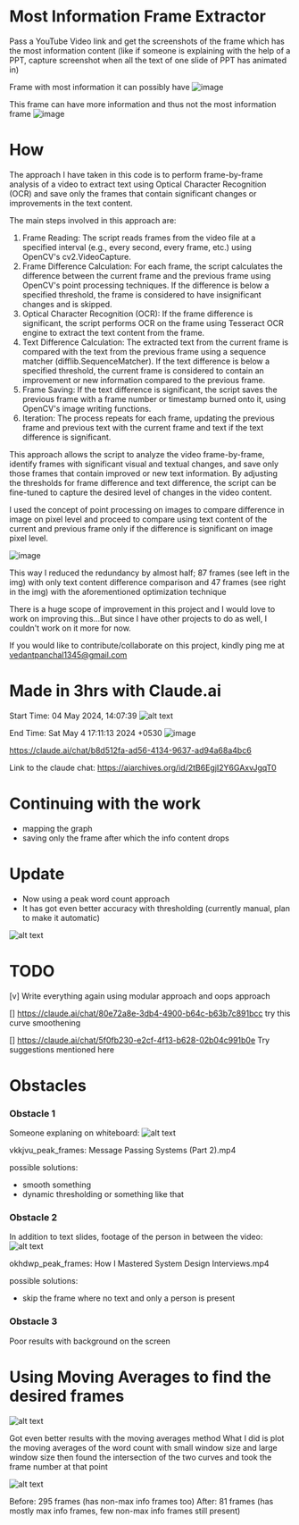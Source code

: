 # Most Information Frame Extractor

Pass a YouTube Video link and get the screenshots of the frame which has the most information content (like if someone is explaining with the help of a PPT, capture screenshot when all the text of one slide of PPT has animated in)

Frame with most information it can possibly have
![image](https://github.com/DeveloperDowny/most_info_frame_extractor/assets/60831483/854332d4-5d59-4f11-aeff-e0fa0c8e1fcd)

This frame can have more information and thus not the most information frame
![image](https://github.com/DeveloperDowny/most_info_frame_extractor/assets/60831483/35eed63d-e490-441a-ab65-06ad336cb8aa)

# How

The approach I have taken in this code is to perform frame-by-frame analysis of a video to extract text using Optical Character Recognition (OCR) and save only the frames that contain significant changes or improvements in the text content.

The main steps involved in this approach are:

1. Frame Reading: The script reads frames from the video file at a specified interval (e.g., every second, every frame, etc.) using OpenCV's cv2.VideoCapture.
2. Frame Difference Calculation: For each frame, the script calculates the difference between the current frame and the previous frame using OpenCV's point processing techniques. If the difference is below a specified threshold, the frame is considered to have insignificant changes and is skipped.
3. Optical Character Recognition (OCR): If the frame difference is significant, the script performs OCR on the frame using Tesseract OCR engine to extract the text content from the frame.
4. Text Difference Calculation: The extracted text from the current frame is compared with the text from the previous frame using a sequence matcher (difflib.SequenceMatcher). If the text difference is below a specified threshold, the current frame is considered to contain an improvement or new information compared to the previous frame.
5. Frame Saving: If the text difference is significant, the script saves the previous frame with a frame number or timestamp burned onto it, using OpenCV's image writing functions.
6. Iteration: The process repeats for each frame, updating the previous frame and previous text with the current frame and text if the text difference is significant.

This approach allows the script to analyze the video frame-by-frame, identify frames with significant visual and textual changes, and save only those frames that contain improved or new text information. By adjusting the thresholds for frame difference and text difference, the script can be fine-tuned to capture the desired level of changes in the video content.

I used the concept of point processing on images to compare difference in image on pixel level and proceed to compare using text content of the current and previous frame only if the difference is significant on image pixel level.

![image](https://github.com/DeveloperDowny/most_info_frame_extractor/assets/60831483/b27dccf8-62d5-48e8-875a-748a8e4671f6)

This way I reduced the redundancy by almost half; 87 frames (see left in the img) with only text content difference comparison and 47 frames (see right in the img) with the aforementioned optimization technique

There is a huge scope of improvement in this project and I would love to work on improving this...But since I have other projects to do as well, I couldn't work on it more for now.

If you would like to contribute/collaborate on this project, kindly ping me at vedantpanchal1345@gmail.com

# Made in 3hrs with Claude.ai

Start Time:
‎04 ‎May ‎2024, ‏‎14:07:39
![alt text](image.png)

End Time:
Sat May 4 17:11:13 2024 +0530
![image](https://github.com/DeveloperDowny/most_info_frame_extractor/assets/60831483/8e491cf1-10a9-405a-9f40-19986c69ffe9)

https://claude.ai/chat/b8d512fa-ad56-4134-9637-ad94a68a4bc6

Link to the claude chat:
https://aiarchives.org/id/2tB6EgjI2Y6GAxvJgqT0

# Continuing with the work

- mapping the graph
- saving only the frame after which the info content drops

# Update

- Now using a peak word count approach
- It has got even better accuracy with thresholding (currently manual, plan to make it automatic)

![alt text](image-1.png)

# TODO

[v] Write everything again using modular approach and oops approach

[] https://claude.ai/chat/80e72a8e-3db4-4900-b64c-b63b7c891bcc try this curve smoothening

[] https://claude.ai/chat/5f0fb230-e2cf-4f13-b628-02b04c991b0e
Try suggestions mentioned here

# Obstacles

### Obstacle 1
Someone explaning on whiteboard:
![alt text](image-2.png)

vkkjvu_peak_frames: Message Passing Systems (Part 2).mp4

possible solutions:
- smooth something
- dynamic thresholding or something like that

### Obstacle 2
In addition to text slides, footage of the person in between the video:
![alt text](image-3.png)

okhdwp_peak_frames: How I Mastered System Design Interviews.mp4

possible solutions:
- skip the frame where no text and only a person is present

### Obstacle 3
Poor results with background on the screen


# Using Moving Averages to find the desired frames

![alt text](image-4.png)

Got even better results with the moving averages method
What I did is plot the moving averages of the word count with small window size and large window size then found the intersection of the two curves and took the frame number at that point

![alt text](image-6.png)

Before: 295 frames (has non-max info frames too)
After: 81 frames (has mostly max info frames, few non-max info frames still present)